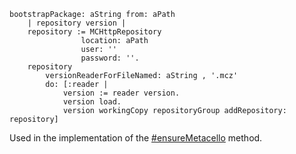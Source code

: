 
```
bootstrapPackage: aString from: aPath 
	| repository version |
	repository := MCHttpRepository
				location: aPath
				user: ''
				password: ''.
	repository
		versionReaderForFileNamed: aString , '.mcz'
		do: [:reader | 
			version := reader version.
			version load.
			version workingCopy repositoryGroup addRepository: repository]
```

Used in the implementation of the [#ensureMetacello](EnsureMetacello.md) method.